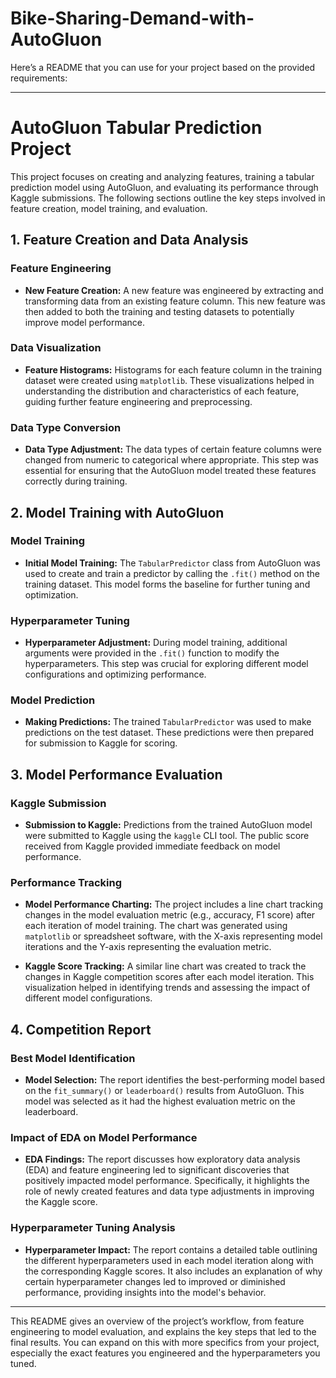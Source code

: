 # Bike-Sharing-Demand-with-AutoGluon

Here’s a README that you can use for your project based on the provided requirements:

---

# AutoGluon Tabular Prediction Project

This project focuses on creating and analyzing features, training a tabular prediction model using AutoGluon, and evaluating its performance through Kaggle submissions. The following sections outline the key steps involved in feature creation, model training, and evaluation.

## 1. Feature Creation and Data Analysis

### Feature Engineering
- **New Feature Creation:** A new feature was engineered by extracting and transforming data from an existing feature column. This new feature was then added to both the training and testing datasets to potentially improve model performance.

### Data Visualization
- **Feature Histograms:** Histograms for each feature column in the training dataset were created using `matplotlib`. These visualizations helped in understanding the distribution and characteristics of each feature, guiding further feature engineering and preprocessing.

### Data Type Conversion
- **Data Type Adjustment:** The data types of certain feature columns were changed from numeric to categorical where appropriate. This step was essential for ensuring that the AutoGluon model treated these features correctly during training.

## 2. Model Training with AutoGluon

### Model Training
- **Initial Model Training:** The `TabularPredictor` class from AutoGluon was used to create and train a predictor by calling the `.fit()` method on the training dataset. This model forms the baseline for further tuning and optimization.

### Hyperparameter Tuning
- **Hyperparameter Adjustment:** During model training, additional arguments were provided in the `.fit()` function to modify the hyperparameters. This step was crucial for exploring different model configurations and optimizing performance.

### Model Prediction
- **Making Predictions:** The trained `TabularPredictor` was used to make predictions on the test dataset. These predictions were then prepared for submission to Kaggle for scoring.

## 3. Model Performance Evaluation

### Kaggle Submission
- **Submission to Kaggle:** Predictions from the trained AutoGluon model were submitted to Kaggle using the `kaggle` CLI tool. The public score received from Kaggle provided immediate feedback on model performance.

### Performance Tracking
- **Model Performance Charting:** The project includes a line chart tracking changes in the model evaluation metric (e.g., accuracy, F1 score) after each iteration of model training. The chart was generated using `matplotlib` or spreadsheet software, with the X-axis representing model iterations and the Y-axis representing the evaluation metric.

- **Kaggle Score Tracking:** A similar line chart was created to track the changes in Kaggle competition scores after each model iteration. This visualization helped in identifying trends and assessing the impact of different model configurations.

## 4. Competition Report

### Best Model Identification
- **Model Selection:** The report identifies the best-performing model based on the `fit_summary()` or `leaderboard()` results from AutoGluon. This model was selected as it had the highest evaluation metric on the leaderboard.

### Impact of EDA on Model Performance
- **EDA Findings:** The report discusses how exploratory data analysis (EDA) and feature engineering led to significant discoveries that positively impacted model performance. Specifically, it highlights the role of newly created features and data type adjustments in improving the Kaggle score.

### Hyperparameter Tuning Analysis
- **Hyperparameter Impact:** The report contains a detailed table outlining the different hyperparameters used in each model iteration along with the corresponding Kaggle scores. It also includes an explanation of why certain hyperparameter changes led to improved or diminished performance, providing insights into the model's behavior.

---

This README gives an overview of the project’s workflow, from feature engineering to model evaluation, and explains the key steps that led to the final results. You can expand on this with more specifics from your project, especially the exact features you engineered and the hyperparameters you tuned.
